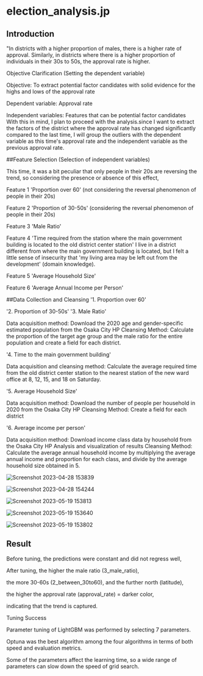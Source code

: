 # election_analysis.jp

## Introduction

"In districts with a higher proportion of males, there is a higher rate of approval. Similarly, in districts where there is a higher proportion of individuals in their 30s to 50s, the approval rate is higher.

Objective Clarification (Setting the dependent variable)

Objective: To extract potential factor candidates with solid evidence for the highs and lows of the approval rate

Dependent variable: Approval rate

Independent variables: Features that can be potential factor candidates
With this in mind, I plan to proceed with the analysis.since I want to extract the factors of the district where the approval rate has changed significantly compared to the last time, I will group the outliers with the dependent variable as this time's approval rate and the independent variable as the previous approval rate.

##Feature Selection
(Selection of independent variables)

This time, it was a bit peculiar that only people in their 20s are reversing the trend, so considering the presence or absence of this effect,

Feature 1 'Proportion over 60' (not considering the reversal phenomenon of people in their 20s)

Feature 2 'Proportion of 30-50s' (considering the reversal phenomenon of people in their 20s)

Feature 3 'Male Ratio'

Feature 4 'Time required from the station where the main government building is located to the old district center station' I live in a district different from where the main government building is located, but I felt a little sense of insecurity that 'my living area may be left out from the development' (domain knowledge).

Feature 5 'Average Household Size'

Feature 6 'Average Annual Income per Person'

##Data Collection and Cleansing
'1. Proportion over 60' 

'2. Proportion of 30-50s'
'3. Male Ratio'

Data acquisition method: Download the 2020 age and gender-specific estimated population from the Osaka City HP
Cleansing Method: Calculate the proportion of the target age group and the male ratio for the entire population and create a field for each district.

'4. Time to the main government building'

Data acquisition and cleansing method: Calculate the average required time from the old district center station to the nearest station of the new ward office at 8, 12, 15, and 18 on Saturday.

'5. Average Household Size'

Data acquisition method: Download the number of people per household in 2020 from the Osaka City HP
Cleansing Method: Create a field for each district

'6. Average income per person'

Data acquisition method: Download income class data by household from the Osaka City HP
Analysis and visualization of results
Cleansing Method: Calculate the average annual household income by multiplying the average annual income and proportion for each class, and divide by the average household size obtained in 5.

![Screenshot 2023-04-28 153839](https://github.com/taka7peace/election_analysis.jp/assets/114953599/17b3027e-b31b-4622-b58a-d33c9a77b1ad)


![Screenshot 2023-04-28 154244](https://github.com/taka7peace/election_analysis.jp/assets/114953599/44ff17ce-2731-40e7-a1b5-f35a6ad00425)


![Screenshot 2023-05-19 153813](https://github.com/taka7peace/election_analysis.jp/assets/114953599/3576989a-71b4-412c-9cf8-74f21f435f1a)



![Screenshot 2023-05-19 153640](https://github.com/taka7peace/election_analysis.jp/assets/114953599/043cb235-6199-4bbd-b048-95b01dc800ac)



![Screenshot 2023-05-19 153802](https://github.com/taka7peace/election_analysis.jp/assets/114953599/a3a8712f-7697-4c6a-a56e-2ee88b6c8af7)

## Result 

Before tuning, the predictions were constant and did not regress well,

After tuning, the higher the male ratio (3_male_ratio),

the more 30-60s (2_between_30to60), and the further north (latitude),

the higher the approval rate (approval_rate) = darker color,

indicating that the trend is captured.

Tuning Success

Parameter tuning of LightGBM was performed by selecting 7 parameters.

Optuna was the best algorithm among the four algorithms in terms of both speed and evaluation metrics.

Some of the parameters affect the learning time, so a wide range of parameters can slow down the speed of grid search.
